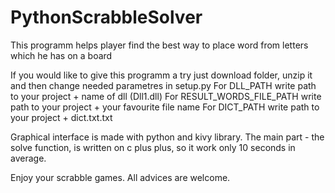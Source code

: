 # PythonScrabbleSolver
This programm helps player find the best way to place word from letters which he has on a board 


If you would like to give this programm a try just download folder, unzip it and then change needed parametres in setup.py
For DLL_PATH write path to your project + name of dll (Dll1.dll)
For RESULT_WORDS_FILE_PATH write path to your project + your favourite file name
For DICT_PATH write path to your project + dict.txt.txt

Graphical interface is made with python and kivy library. The main part - the solve function, is written on c plus plus, so it work only 10 seconds in average.


Enjoy your scrabble games.
All advices are welcome.
